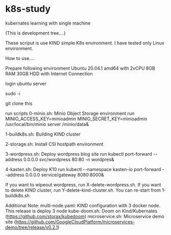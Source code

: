 # k8s-study
kubernates learning with single machine

(This is development tree....)

These scriput is use KIND simple K8s environment. I have tested only Linux environment.

How to use....

Prepare following environment
Ubuntu 20.04.1 amd64 with 2vCPU 8GB RAM 30GB HDD with Internet Connection

login ubuntu server

sudo -i

git clone this

run scripts 0-minio.sh: Minio Object Storage environment run MINIO_ACCESS_KEY=minioadmin MINIO_SECRET_KEY=minioadmin /usr/local/bin/minio server /minio/data&

1-buildk8s.sh: Building KIND cluster

2-storage.sh: Install CSI hostpath environment

3-wordpress.sh: Deploy wordpress blog site run kubectl port-forward --address 0.0.0.0 svc/wordpress 80:80 -n wordpres&

4-kasten.sh: Deploy K10 run kubectl --namespace kasten-io port-forward --address 0.0.0.0 service/gateway 8080:8000&

If you want to wipeout wordpress, run X-delete-wordpress.sh. If you want to delete KIND cluster, run Y-delete-kind-cluster.sh. You can re-start from 1-buildk8s.sh

Additional Note:
 multi-node.yaml: KIND configuration with 3 docker node. This release is deploy 3 node
 kube-doom.sh: Doom on Kind/Kubernates (https://github.com/storax/kubedoom)
 microservice.sh: Microservice demo site (https://github.com/GoogleCloudPlatform/microservices-demo/tree/release/v0.2.1)

